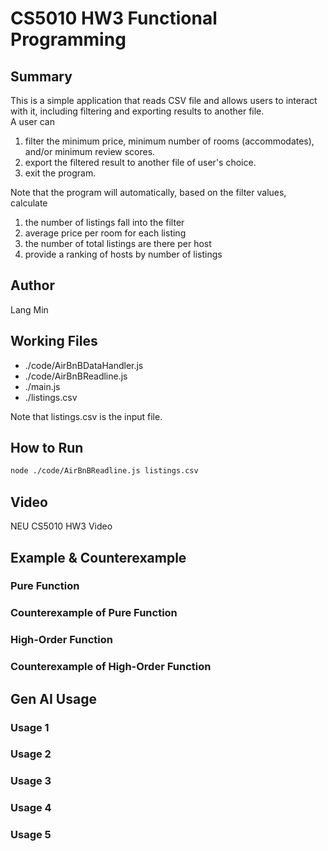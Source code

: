 # CS5010 HW3 Functional Programming

## Summary
This is a simple application that reads CSV file and allows users to interact with it, including filtering and exporting results to another file. <br>
A user can
1. filter the minimum price, minimum number of rooms (accommodates), and/or minimum review scores.
2. export the filtered result to another file of user's choice.
3. exit the program.

Note that the program will automatically, based on the filter values, calculate 
1. the number of listings fall into the filter
2. average price per room for each listing
3. the number of total listings are there per host
4. provide a ranking of hosts by number of listings

## Author
Lang Min

## Working Files
- ./code/AirBnBDataHandler.js
- ./code/AirBnBReadline.js
- ./main.js
- ./listings.csv

Note that listings.csv is the input file.

## How to Run
```bash
node ./code/AirBnBReadline.js listings.csv
```

## Video
NEU CS5010 HW3 Video <br>
<!-- [Watch on YouTube](link here) -->

## Example & Counterexample
### Pure Function

### Counterexample of Pure Function

### High-Order Function

### Counterexample of High-Order Function


## Gen AI Usage
### Usage 1


### Usage 2


### Usage 3


### Usage 4


### Usage 5


